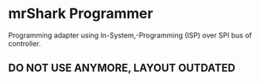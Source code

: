 # mrShark Programmer
Programming adapter using In-System,-Programming (ISP) over SPI bus of controller.

## DO NOT USE ANYMORE, LAYOUT OUTDATED

